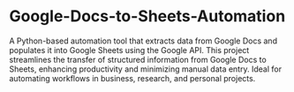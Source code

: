 # Google-Docs-to-Sheets-Automation
A Python-based automation tool that extracts data from Google Docs and populates it into Google Sheets using the Google API. This project streamlines the transfer of structured information from Google Docs to Sheets, enhancing productivity and minimizing manual data entry. Ideal for automating workflows in business, research, and personal projects.
